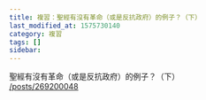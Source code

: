 ```yaml
---
title: 複習：聖經有沒有革命（或是反抗政府）的例子？（下）
last_modified_at: 1575730140
category: 複習
tags: []
sidebar: 
---
```


<p>聖經有沒有革命（或是反抗政府）的例子？（下）<br/>
<a href="/posts/269200048" target="_blank">/posts/269200048</a></p>
<p> </p>
